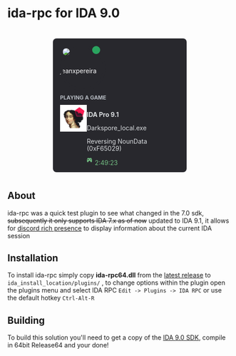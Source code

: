 # ida-rpc for IDA 9.0

<!-- <p align="center"><img src ="https://i.imgur.com/tBrw7Sp.png" /></p> -->

<div style="
display:flex;
flex-direction:column;
position:relative;
border-radius:8px; 
overflow:hidden; 
width:300px;
height:300px;
background-color:#28282d;
box-shadow: 0 0 20px 2px opacity(#000000,.3);
margin: 40px auto;
">
  <div style="
  height:60px; 
  background-image:url(https://github.com/JeanxPereira/ida-9.1-rpc/res/IDA-Header.png);
  background-size: cover;
  display:flex;
  vertical-align:baseline;"></div>
  <div style="
  width:90px;
  height:90px;
  border-radius:100%; 
  position:absolute; 
  top:16px; 
  left:16px;
  border:6px solid #28282d;">
    <div style="
    position:relative;">
      <img src ="https://github.com/jeanxpereira.png" style="
      border-radius:100%;
      width:90px;"/>
      <div style="
      position:absolute;
      bottom:3px; right:3px; 
      width:18px; height:18px; 
      border-radius:100%;  
      background-color:#2aa45f;
      border: 3px solid #28282d;"></div>
    </div>
  </div>
  <div style="
  padding:64px 16px 16px;
  color: white;">
    jeanxpereira
  </div>
  <div style="
  color: hsl(215 calc(1*8.824%) 73.333% /1);">
    <div style="
    padding:16px; 
    font-size:12px; line-height: 1.3333333333333333;
    font-weight: 700;">
      <p style="margin-bottom:8px;">PLAYING A GAME</p>
      <div style="
      align-items:flex-start; 
      display:flex;
      color: hsl(210 calc(1*9.091%) 87.059% /1);">
      <img src ="res/IDA-Teams.png" style="width:60px"/>
      <div>
      <p style="    
      display: block;
      font-size: 14px;
      line-height: 16px;
      margin-bottom:2px;">IDA Pro 9.1</p>
      <p style="    
      display: block;
      font-size: 14px;
      line-height: 16px;
      margin-bottom:2px;
      font-weight:lighter;">Darkspore_local.exe</p>
      <p style="    
      display: block;
      font-size: 14px;
      line-height: 16px;
      margin-bottom:2px;
      font-weight:lighter;">Reversing NounData (0xF65029)</p>
      <div style="display:flex; gap:6px; align-items:center;">
      <svg aria-hidden="true" role="img" xmlns="http://www.w3.org/2000/svg" width="12" height="12" fill="none" viewBox="0 0 24 24"><path fill="#73bf83" fill-rule="evenodd" d="M20.97 4.06c0 .18.08.35.24.43.55.28.9.82 1.04 1.42.3 1.24.75 3.7.75 7.09v4.91a3.09 3.09 0 0 1-5.85 1.38l-1.76-3.51a1.09 1.09 0 0 0-1.23-.55c-.57.13-1.36.27-2.16.27s-1.6-.14-2.16-.27c-.49-.11-1 .1-1.23.55l-1.76 3.51A3.09 3.09 0 0 1 1 17.91V13c0-3.38.46-5.85.75-7.1.15-.6.49-1.13 1.04-1.4a.47.47 0 0 0 .24-.44c0-.7.48-1.32 1.2-1.47l2.93-.62c.5-.1 1 .06 1.36.4.35.34.78.71 1.28.68a42.4 42.4 0 0 1 4.4 0c.5.03.93-.34 1.28-.69.35-.33.86-.5 1.36-.39l2.94.62c.7.15 1.19.78 1.19 1.47ZM20 7.5a1.5 1.5 0 1 1-3 0 1.5 1.5 0 0 1 3 0ZM15.5 12a1.5 1.5 0 1 0 0-3 1.5 1.5 0 0 0 0 3ZM5 7a1 1 0 0 1 2 0v1h1a1 1 0 0 1 0 2H7v1a1 1 0 1 1-2 0v-1H4a1 1 0 1 1 0-2h1V7Z" clip-rule="evenodd" class=""></path></svg>
      <p style="    
      display: block;
      color:#73bf83;
      font-size: 14px;
      line-height: 16px;
      margin-bottom:2px;
      font-weight:lighter;">2:49:23</p>
      </div>
      </div>
      </div>
    </div>
    <div></div>
  </div>
</div>



## About
ida-rpc was a quick test plugin to see what changed in the 7.0 sdk, ~~subsequently it only supports IDA 7.x as of now~~ updated to IDA 9.1, 
it allows for [discord rich presence](https://discordapp.com/rich-presence) to display information about the current IDA session

## Installation
To install ida-rpc simply copy **ida-rpc64.dll** from the [latest release](https://github.com/shikataganaii/ida-rpc-ida9/releases) to ```ida_install_location/plugins/``` ,
to change options within the plugin open the plugins menu and select IDA RPC ```Edit -> Plugins -> IDA RPC``` or use the default hotkey ```Ctrl-Alt-R```

## Building
To build this solution you'll need to get a copy of the [IDA 9.0 SDK](https://web.archive.org/web/20240810011401if_/https://out5.hex-rays.com/beta90_6ba923/idasdk90.zip), compile in 64bit Release64 and your done!
